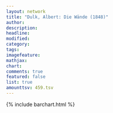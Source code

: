 ```yaml
---
layout: network
title: "Dulk, Albert: Die Wände (1848)"
author:
description:
headline:
modified:
category:
tags:
imagefeature: 
mathjax: 
chart: 
comments: true
featured: false
list: true
amounttsv: 459.tsv
---
```

{% include barchart.html %}
